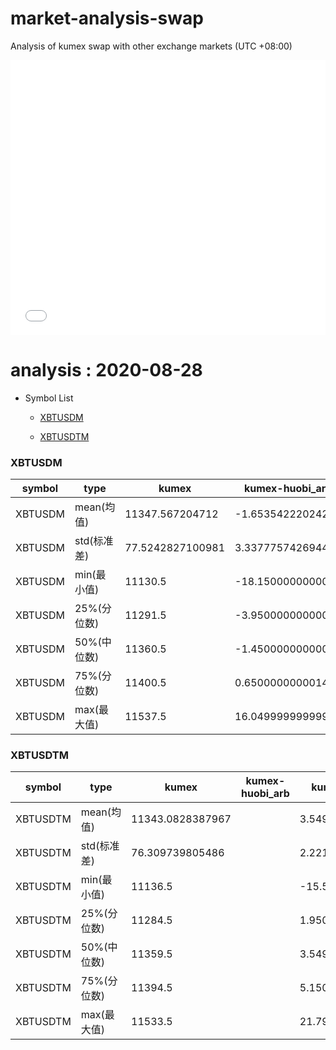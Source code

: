 # market-analysis-swap
Analysis of kumex swap with other exchange markets (UTC +08:00)

<iframe width="100%" height="440" src="./data.html" frameborder="no" border="0" scrolling="no"></iframe>

# analysis : 2020-08-28
* Symbol List

  * [XBTUSDM](#xbtusdm)

  * [XBTUSDTM](#xbtusdtm)


### XBTUSDM

symbol|type|kumex|kumex-huobi_arb|kumex-okex_arb
---|---|---|---|---
XBTUSDM | mean(均值) | 11347.567204712 | -1.65354222024297 | 2.39366655716989
XBTUSDM | std(标准差) | 77.5242827100981 | 3.33777574269444 | 2.66835358288437
XBTUSDM | min(最小值) | 11130.5 | -18.1500000000015 | -15.5499999999993
XBTUSDM | 25%(分位数) | 11291.5 | -3.95000000000073 | 0.75
XBTUSDM | 50%(中位数) | 11360.5 | -1.45000000000073 | 2.54999999999927
XBTUSDM | 75%(分位数) | 11400.5 | 0.650000000001455 | 4.34999999999854
XBTUSDM | max(最大值) | 11537.5 | 16.0499999999993 | 18.4500000000007


### XBTUSDTM

symbol|type|kumex|kumex-huobi_arb|kumex-okex_arb
---|---|---|---|---
XBTUSDTM | mean(均值) | 11343.0828387967 |  | 3.54916859130651
XBTUSDTM | std(标准差) | 76.309739805486 |  | 2.22134748370682
XBTUSDTM | min(最小值) | 11136.5 |  | -15.5999999999985
XBTUSDTM | 25%(分位数) | 11284.5 |  | 1.95000000000073
XBTUSDTM | 50%(中位数) | 11359.5 |  | 3.54999999999927
XBTUSDTM | 75%(分位数) | 11394.5 |  | 5.15000000000146
XBTUSDTM | max(最大值) | 11533.5 |  | 21.7999999999993

